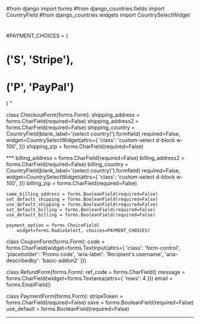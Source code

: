 

#from django import forms
#from django_countries.fields import CountryField
#from django_countries.widgets import CountrySelectWidget
#
#
#PAYMENT_CHOICES = (
#    ('S', 'Stripe'),
#    ('P', 'PayPal')
)
"

class CheckoutForm(forms.Form):
    shipping_address = forms.CharField(required=False)
    shipping_address2 = forms.CharField(required=False)
    shipping_country = CountryField(blank_label='(select country)').formfield(
        required=False,
        widget=CountrySelectWidget(attrs={
            'class': 'custom-select d-block w-100',
        }))
    shipping_zip = forms.CharField(required=False)

 ***   billing_address = forms.CharField(required=False)
    billing_address2 = forms.CharField(required=False)
    billing_country = CountryField(blank_label='(select country)').formfield(
        required=False,
        widget=CountrySelectWidget(attrs={
            'class': 'custom-select d-block w-100',
        }))
    billing_zip = forms.CharField(required=False)

    same_billing_address = forms.BooleanField(required=False)
    set_default_shipping = forms.BooleanField(required=False)
    use_default_shipping = forms.BooleanField(required=False)
    set_default_billing = forms.BooleanField(required=False)
    use_default_billing = forms.BooleanField(required=False)

    payment_option = forms.ChoiceField(
        widget=forms.RadioSelect, choices=PAYMENT_CHOICES)


class CouponForm(forms.Form):
    code = forms.CharField(widget=forms.TextInput(attrs={
        'class': 'form-control',
        'placeholder': 'Promo code',
        'aria-label': 'Recipient\'s username',
        'aria-describedby': 'basic-addon2'
    }))


class RefundForm(forms.Form):
    ref_code = forms.CharField()
    message = forms.CharField(widget=forms.Textarea(attrs={
        'rows': 4
    }))
    email = forms.EmailField()


class PaymentForm(forms.Form):
    stripeToken = forms.CharField(required=False)
    save = forms.BooleanField(required=False)
    use_default = forms.BooleanField(required=False)

***
